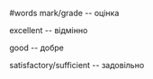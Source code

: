 #words 
mark/grade -- оцінка
<!--SR:!2022-11-07,4,270-->
excellent -- відмінно
<!--SR:!2022-11-05,1,212-->
good -- добре
<!--SR:!2022-11-07,4,272-->
satisfactory/sufficient -- задовільно
<!--SR:!2022-11-06,3,252-->
